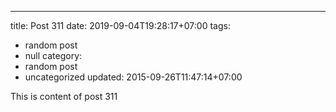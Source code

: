 ---
title: Post 311
date: 2019-09-04T19:28:17+07:00
tags:
  - random post
  - null
category:
  - random post
  - uncategorized
updated: 2015-09-26T11:47:14+07:00

This is content of post 311